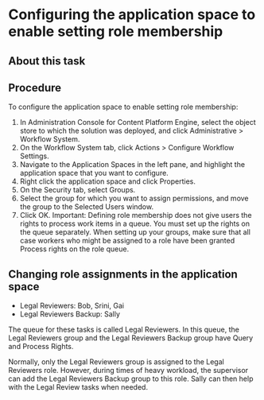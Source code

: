 # Configuring the application space to enable setting role membership

## About this task

## Procedure

To configure the application space to enable setting
role membership:

1. In Administration Console for Content Platform
Engine,
select the object store to which the solution was deployed, and click Administrative > Workflow System.
2. On the Workflow System tab, click Actions > Configure Workflow Settings.
3. Navigate to the Application Spaces in the left pane, and
highlight the application space that you want to configure.
4. Right click the application space and click Properties.
5. On the Security tab, select Groups.
6. Select the group for which you want to assign permissions,
and move the group to the Selected Users window.
7. Click OK.  Important: Defining role membership does not give users the
rights to process work items in a queue. You must set up the rights
on the queue separately. When setting up your groups, make sure that
all case workers who might be assigned to a role have been granted
Process rights on the role queue.

## Changing role assignments in the application space

- Legal Reviewers: Bob, Srini, Gai
- Legal Reviewers Backup: Sally

The queue for these tasks is called Legal Reviewers. In
this queue, the Legal Reviewers group and the Legal Reviewers Backup
group have Query and Process Rights.

Normally, only the Legal
Reviewers group is assigned to the Legal Reviewers role. However,
during times of heavy workload, the supervisor can add the Legal Reviewers
Backup group to this role. Sally can then help with the Legal Review
tasks when needed.